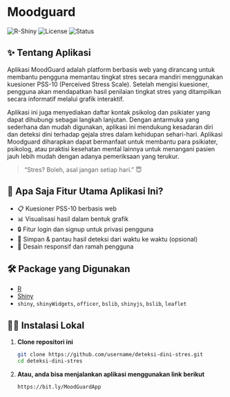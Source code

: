 # Moodguard

![R-Shiny](https://img.shields.io/badge/built%20with-R%20Shiny-blue)
![License](https://img.shields.io/badge/license-MIT-green)
![Status](https://img.shields.io/badge/status-Beta-orange)

## ✨ Tentang Aplikasi
Aplikasi MoodGuard adalah platform berbasis web yang dirancang untuk membantu pengguna memantau tingkat stres secara mandiri menggunakan kuesioner PSS-10 (Perceived Stress Scale). Setelah mengisi kuesioner, pengguna akan mendapatkan hasil penilaian tingkat stres yang ditampilkan secara informatif melalui grafik interaktif. 

Aplikasi ini juga menyediakan daftar kontak psikolog dan psikiater yang dapat dihubungi sebagai langkah lanjutan. Dengan antarmuka yang sederhana dan mudah digunakan, aplikasi ini mendukung kesadaran diri dan deteksi dini terhadap gejala stres dalam kehidupan sehari-hari. Aplikasi Moodguard diharapkan dapat bermanfaat untuk membantu para psikiater, psikolog, atau praktisi kesehatan mental lainnya untuk menangani pasien jauh lebih mudah dengan adanya pemeriksaan yang terukur.

> “Stres? Boleh, asal jangan setiap hari.” 😇

## 🚀 Apa Saja Fitur Utama Aplikasi Ini?

- 📋 Kuesioner PSS-10 berbasis web
- 📊 Visualisasi hasil dalam bentuk grafik
- 🔒 Fitur login dan signup untuk privasi pengguna
- 💾 Simpan & pantau hasil deteksi dari waktu ke waktu (opsional)
- 🎨 Desain responsif dan ramah pengguna

## 🛠 Package yang Digunakan

- [R](https://www.r-project.org/)
- [Shiny](https://shiny.posit.co/)
- `shiny`, `shinyWidgets`, `officer`, `bslib`, `shinyjs`, `bslib`, `leaflet`

## 🧑‍💻 Instalasi Lokal

1. **Clone repositori ini**  
   ```bash
   git clone https://github.com/username/deteksi-dini-stres.git
   cd deteksi-dini-stres
2. **Atau, anda bisa menjalankan aplikasi menggunakan link berikut**
   ```bash
   https://bit.ly/MoodGuardApp
